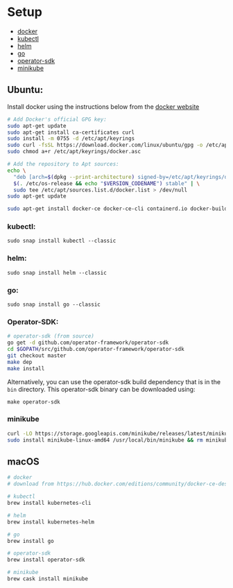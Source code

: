 # Setup

* [docker](https://docs.docker.com/install)
* [kubectl](https://kubernetes.io/docs/tasks/tools/install-kubectl)
* [helm](https://helm.sh/docs/using_helm/#installing-helm)
* [go](https://golang.org/doc)
* [operator-sdk](https://github.com/operator-framework/operator-sdk/blob/master/doc/user/install-operator-sdk.md)
* [minikube](https://github.com/kubernetes/minikube)

## Ubuntu:

Install docker using the instructions below from the [docker website](https://docs.docker.com/engine/install/ubuntu/#installation-methods)
```bash
# Add Docker's official GPG key:
sudo apt-get update
sudo apt-get install ca-certificates curl
sudo install -m 0755 -d /etc/apt/keyrings
sudo curl -fsSL https://download.docker.com/linux/ubuntu/gpg -o /etc/apt/keyrings/docker.asc
sudo chmod a+r /etc/apt/keyrings/docker.asc

# Add the repository to Apt sources:
echo \
  "deb [arch=$(dpkg --print-architecture) signed-by=/etc/apt/keyrings/docker.asc] https://download.docker.com/linux/ubuntu \
  $(. /etc/os-release && echo "$VERSION_CODENAME") stable" | \
  sudo tee /etc/apt/sources.list.d/docker.list > /dev/null
sudo apt-get update

sudo apt-get install docker-ce docker-ce-cli containerd.io docker-buildx-plugin docker-compose-plugin
```

### kubectl: 

`sudo snap install kubectl --classic`

### helm: 

`sudo snap install helm --classic`

### go:

`sudo snap install go --classic`


### Operator-SDK:
```bash
# operator-sdk (from source)
go get -d github.com/operator-framework/operator-sdk
cd $GOPATH/src/github.com/operator-framework/operator-sdk
git checkout master
make dep
make install
```
Alternatively, you can use the operator-sdk build dependency that is in the `bin` directory. This operator-sdk binary can be downloaded using:

`make operator-sdk`

### minikube
```bash
curl -LO https://storage.googleapis.com/minikube/releases/latest/minikube-linux-amd64
sudo install minikube-linux-amd64 /usr/local/bin/minikube && rm minikube-linux-amd64
```

## macOS
```bash
# docker
# download from https://hub.docker.com/editions/community/docker-ce-desktop-mac

# kubectl
brew install kubernetes-cli

# helm
brew install kubernetes-helm

# go
brew install go

# operator-sdk
brew install operator-sdk

# minikube
brew cask install minikube
```
